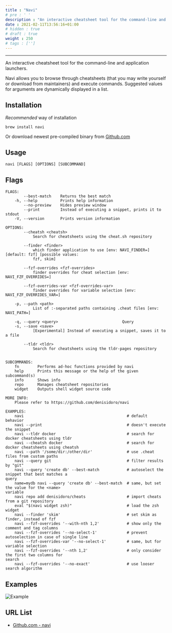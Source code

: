 ```yaml
---
title : "Navi"
# pre : ' '
description : "An interactive cheatsheet tool for the command-line and application launchers."
date : 2021-02-11T13:56:16+01:00
# hidden : true
# draft : true
weight : 250
# tags : ['']
---
```


---

An interactive cheatsheet tool for the command-line and application launchers.

Navi allows you to browse through cheatsheets (that you may write yourself or download from maintainers) and execute commands. Suggested values for arguments are dynamically displayed in a list.

## Installation

*Recommended* way of installation

```plain
brew install navi
```

Or download newest pre-compiled binary from [Github.com](https://github.com/denisidoro/navi/releases/latest)

## Usage

```plain
navi [FLAGS] [OPTIONS] [SUBCOMMAND]
```

## Flags

```plain
FLAGS:
        --best-match    Returns the best match
    -h, --help          Prints help information
        --no-preview    Hides preview window
        --print         Instead of executing a snippet, prints it to stdout
    -V, --version       Prints version information

OPTIONS:
        --cheatsh <cheatsh>
            Search for cheatsheets using the cheat.sh repository

        --finder <finder>
            which finder application to use [env: NAVI_FINDER=] [default: fzf] [possible values:
            fzf, skim]

        --fzf-overrides <fzf-overrides>
            finder overrides for cheat selection [env: NAVI_FZF_OVERRIDES=]

        --fzf-overrides-var <fzf-overrides-var>
            finder overrides for variable selection [env: NAVI_FZF_OVERRIDES_VAR=]

    -p, --path <path>
            List of :-separated paths containing .cheat files [env: NAVI_PATH=]

    -q, --query <query>                            Query
    -s, --save <save>
            [Experimental] Instead of executing a snippet, saves it to a file

        --tldr <tldr>
            Search for cheatsheets using the tldr-pages repository


SUBCOMMANDS:
    fn        Performs ad-hoc functions provided by navi
    help      Prints this message or the help of the given subcommand(s)
    info      Shows info
    repo      Manages cheatsheet repositories
    widget    Outputs shell widget source code

MORE INFO:
    Please refer to https://github.com/denisidoro/navi

EXAMPLES:
    navi                                             # default behavior
    navi --print                                     # doesn't execute the snippet
    navi --tldr docker                               # search for docker cheatsheets using tldr
    navi --cheatsh docker                            # search for docker cheatsheets using cheatsh
    navi --path '/some/dir:/other/dir'               # use .cheat files from custom paths
    navi --query git                                 # filter results by "git"
    navi --query 'create db' --best-match            # autoselect the snippet that best matches a
query
    name=mydb navi --query 'create db' --best-match  # same, but set the value for the <name>
variable
    navi repo add denisidoro/cheats                  # import cheats from a git repository
    eval "$(navi widget zsh)"                        # load the zsh widget
    navi --finder 'skim'                             # set skim as finder, instead of fzf
    navi --fzf-overrides '--with-nth 1,2'            # show only the comment and tag columns
    navi --fzf-overrides '--no-select-1'             # prevent autoselection in case of single line
    navi --fzf-overrides-var '--no-select-1'         # same, but for variable selection
    navi --fzf-overrides '--nth 1,2'                 # only consider the first two columns for
search
    navi --fzf-overrides '--no-exact'                # use looser search algorithm
```

## Examples

![Example](images/navi.gif)

## URL List

- [Github.com - navi](https://github.com/denisidoro/navi)
